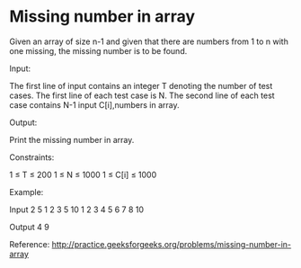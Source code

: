 # Missing number in array 

Given an array of size n-1 and given that there are numbers from 1 to n with one missing, the missing number is to be found.

Input:

The first line of input contains an integer T denoting the number of test cases.
The first line of each test case is N.
The second line of each test case contains N-1 input C[i],numbers in array.

Output:

Print the missing number in array.

Constraints:

1 ≤ T ≤ 200
1 ≤ N ≤ 1000
1 ≤ C[i] ≤ 1000

Example:

Input
2
5
1 2 3 5
10
1 2 3 4 5 6 7 8 10

Output
4
9

Reference: http://practice.geeksforgeeks.org/problems/missing-number-in-array
